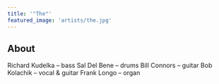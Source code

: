 ```yaml
---
title: '"The"'
featured_image: 'artists/the.jpg'
---
```


## About

Richard Kudelka – bass
Sal Del Bene – drums
Bill Connors – guitar
Bob Kolachik – vocal & guitar
Frank Longo – organ

